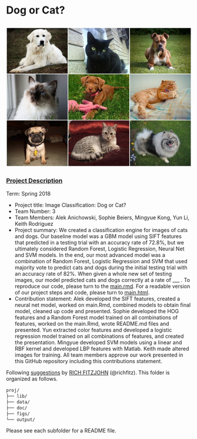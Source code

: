 
# Dog or Cat?
![image](./figs/catdog.jpg)
----

### [Project Description](./doc/project2_desc.md)

Term: Spring 2018

+ Project title: Image Classification: Dog or Cat?
+ Team Number: 3
+ Team Members: Alek Anichowski, Sophie Beiers, Mingyue Kong, Yun Li, Keith Rodriguez
+ Project summary: We created a classification engine for images of cats and dogs. Our baseline model was a GBM model using SIFT features that predicted in a testing trial with an accuracy rate of 72.8%, but we ultimately considered Random Forest, Logistic Regression, Neural Net and SVM models. In the end, our most advanced model was a combination of Random Forest, Logistic Regression and SVM that used majority vote to predict cats and dogs during the initial testing trial with an accuracy rate of 82%. When given a whole new set of testing images, our model predicted cats and dogs correctly at a rate of ___ .  To reproduce our code, please turn to the [main.rmd](./doc/main.Rmd). For a readable version of our project steps and code, please turn to [main.html](./output/main.html).
+ Contribution statement: Alek developed the SIFT features, created a neural net model, worked on main.Rmd, combined models to obtain final model, cleaned up code and presented. Sophie developed the HOG features and a Random Forest model trained on all combinations of features, worked on the main.Rmd, wrote README.md files and presented. Yun extracted color features and developed a logistic regression model trained on all combinations of features, and created the presentation. Mingyue developed SVM models using a linear and RBF kernel and developed LBP features with Matlab. Keith made altered images for training. All team members approve our work presented in this GitHub repository including this contributions statement.

Following [suggestions](http://nicercode.github.io/blog/2013-04-05-projects/) by [RICH FITZJOHN](http://nicercode.github.io/about/#Team) (@richfitz). This folder is organized as follows.

```
proj/
├── lib/
├── data/
├── doc/
├── figs/
└── output/
```

Please see each subfolder for a README file.
